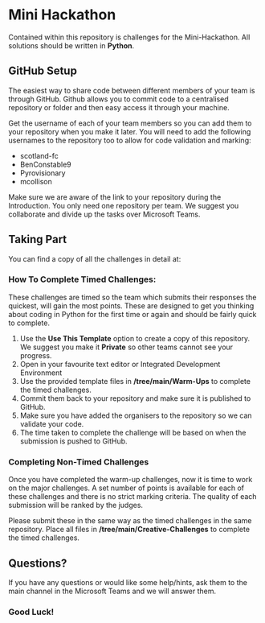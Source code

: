 # Mini Hackathon
 
Contained within this repository is challenges for the Mini-Hackathon. All solutions should be written in **Python**.

## GitHub Setup

The easiest way to share code between different members of your team is through GitHub. Github allows you to commit code to a centralised repository or folder and then easy access it through your machine.

Get the username of each of your team members so you can add them to your repository when you make it later. You will need to add the following usernames to the repository too to allow for code validation and marking:

* scotland-fc
* BenConstable9
* Pyrovisionary
* mcollison

Make sure we are aware of the link to your repository during the Introduction. You only need one repository per team. We suggest you collaborate and divide up the tasks over Microsoft Teams.

## Taking Part

You can find a copy of all the challenges in detail at: 

### How To Complete Timed Challenges:

These challenges are timed so the team which submits their responses the quickest, will gain the most points. These are designed to get you thinking about coding in Python for the first time or again and should be fairly quick to complete.

1. Use the **Use This Template** option to create a copy of this repository. We suggest you make it **Private** so other teams cannot see your progress.
2. Open in your favourite text editor or Integrated Development Environment
3. Use the provided template files in **/tree/main/Warm-Ups** to complete the timed challenges.
4. Commit them back to your repository and make sure it is published to GitHub.
5. Make sure you have added the organisers to the repository so we can validate your code.
6. The time taken to complete the challenge will be based on when the submission is pushed to GitHub.

### Completing Non-Timed Challenges

Once you have completed the warm-up challenges, now it is time to work on the major challenges. A set number of points is available for each of these challenges and there is no strict marking criteria. The quality of each submission will be ranked by the judges.

Please submit these in the same way as the timed challenges in the same repository. Place all files in **/tree/main/Creative-Challenges** to complete the timed challenges.

## Questions?

If you have any questions or would like some help/hints, ask them to the main channel in the Microsoft Teams and we will answer them.

### Good Luck!
